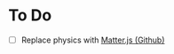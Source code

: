 
# To Do
- [ ] Replace physics with [Matter.js (Github)](https://github.com/liabru/matter-js/wiki/Getting-started)
